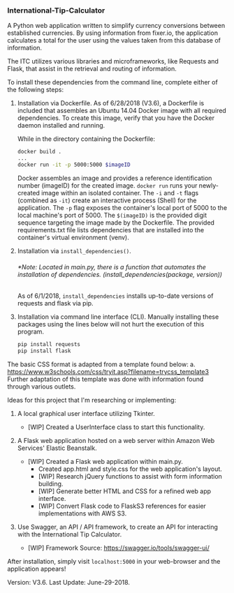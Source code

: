 ### International-Tip-Calculator
A Python web application written to simplify currency conversions between established currencies.
By using information from fixer.io, the application calculates a total for the user using the values taken from this database of information.

The ITC utilizes various libraries and microframeworks, like Requests and Flask, that assist in the retrieval and routing of information.

To install these dependencies from the command line, complete either of the following steps:
1. Installation via Dockerfile.
    As of 6/28/2018 (V3.6), a Dockerfile is included that assembles an Ubuntu 14.04 Docker image with all required dependencies.
    To create this image, verify that you have the Docker daemon installed and running.

    While in the directory containing the Dockerfile:
    ```sh
    docker build .
    ...
    docker run -it -p 5000:5000 $imageID
    ```
    Docker assembles an image and provides a reference identification number (imageID) for the created image.
    `docker run` runs your newly-created image within an isolated container.
    The `-i` and `-t` flags (combined as `-it`) create an interactive process (Shell) for the application.
    The `-p` flag exposes the container's local port of 5000 to the local machine's port of 5000.
    The `$(imageID)` is the provided digit sequence targeting the image made by the Dockerfile.
    The provided requirements.txt file lists dependencies that are installed into the container's virtual environment (venv).

2. Installation via `install_dependencies()`.
    ###### *Note: Located in main.py, there is a function that automates the installation of dependencies. (install_dependencies(package, version))
    As of 6/1/2018, ` install_dependencies ` installs up-to-date versions of requests and flask via pip.

3. Installation via command line interface (CLI).
    Manually installing these packages using the lines below will not hurt the execution of this program.
    ```sh
    pip install requests
    pip install flask
    ```
The basic CSS format is adapted from a template found below:
    a. https://www.w3schools.com/css/tryit.asp?filename=trycss_template3
Further adaptation of this template was done with information found through various outlets.

Ideas for this project that I'm researching or implementing:
1. A local graphical user interface utilizing Tkinter.
    * [WIP] Created a UserInterface class to start this functionality.

2. A Flask web application hosted on a web server within Amazon Web Services' Elastic Beanstalk.
    * [WIP] Created a Flask web application within main.py.
        * Created app.html and style.css for the web application's layout.
        * [WIP] Research jQuery functions to assist with form information building.
        * [WIP] Generate better HTML and CSS for a refined web app interface.
        * [WIP] Convert Flask code to FlaskS3 references for easier implementations with AWS S3.

3. Use Swagger, an API / API framework, to create an API for interacting with the International Tip Calculator.
    * [WIP] Framework Source: https://swagger.io/tools/swagger-ui/


After installation, simply visit `localhost:5000` in your web-browser and the application appears!

Version: V3.6.
Last Update: June-29-2018.
